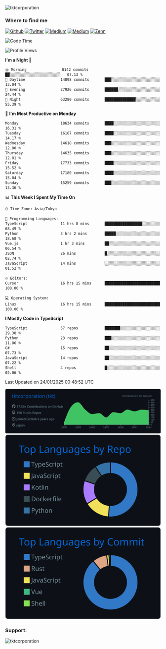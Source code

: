<p align="left"> <img src="https://komarev.com/ghpvc/?username=tktcorporation&label=Profile%20views&color=0e75b6&style=flat" alt="tktcorporation" /> </p>

<h3>Where to find me</h3>
<p>
<a href="https://github.com/tktcorporation" target="_blank"><img alt="Github" src="https://img.shields.io/badge/GitHub-%2312100E.svg?&style=for-the-badge&logo=Github&logoColor=white" /></a>
<a href="https://twitter.com/tktcorporation" target="_blank"><img alt="Twitter" src="https://img.shields.io/badge/twitter-%231DA1F2.svg?&style=for-the-badge&logo=twitter&logoColor=white" /></a>
<a href="https://www.linkedin.com/in/tktcorporation" target="_blank"><img alt="Medium" src="https://img.shields.io/badge/linkdin-0a66c2.svg?&style=for-the-badge&logo=linkedin&logoColor=white" /></a>
<a href="https://qiita.com/tktcorporation" target="_blank"><img alt="Medium" src="https://img.shields.io/badge/qiita-55C500.svg?&style=for-the-badge&logo=qiita&logoColor=white" /></a>
<a href="https://zenn.dev/tktcorporation" target="_blank"><img alt="Zenn" src="https://img.shields.io/badge/Zenn-3EA8FF.svg?&style=for-the-badge&logo=Zenn&logoColor=white" /></a>
</p>
  
<!--START_SECTION:waka-->
![Code Time](http://img.shields.io/badge/Code%20Time-2%2C075%20hrs%2022%20mins-blue)

![Profile Views](http://img.shields.io/badge/Profile%20Views-0-blue)

**I'm a Night 🦉** 

```text
🌞 Morning                8142 commits        ██░░░░░░░░░░░░░░░░░░░░░░░   07.13 % 
🌆 Daytime                14898 commits       ███░░░░░░░░░░░░░░░░░░░░░░   13.04 % 
🌃 Evening                27926 commits       ██████░░░░░░░░░░░░░░░░░░░   24.44 % 
🌙 Night                  63280 commits       ██████████████░░░░░░░░░░░   55.39 % 
```
📅 **I'm Most Productive on Monday** 

```text
Monday                   18634 commits       ████░░░░░░░░░░░░░░░░░░░░░   16.31 % 
Tuesday                  16187 commits       ████░░░░░░░░░░░░░░░░░░░░░   14.17 % 
Wednesday                14618 commits       ███░░░░░░░░░░░░░░░░░░░░░░   12.80 % 
Thursday                 14635 commits       ███░░░░░░░░░░░░░░░░░░░░░░   12.81 % 
Friday                   17733 commits       ████░░░░░░░░░░░░░░░░░░░░░   15.52 % 
Saturday                 17180 commits       ████░░░░░░░░░░░░░░░░░░░░░   15.04 % 
Sunday                   15259 commits       ███░░░░░░░░░░░░░░░░░░░░░░   13.36 % 
```


📊 **This Week I Spent My Time On** 

```text
🕑︎ Time Zone: Asia/Tokyo

💬 Programming Languages: 
TypeScript               11 hrs 8 mins       █████████████████░░░░░░░░   68.49 % 
Python                   3 hrs 2 mins        █████░░░░░░░░░░░░░░░░░░░░   18.68 % 
Vue.js                   1 hr 3 mins         ██░░░░░░░░░░░░░░░░░░░░░░░   06.54 % 
JSON                     26 mins             █░░░░░░░░░░░░░░░░░░░░░░░░   02.74 % 
JavaScript               14 mins             ░░░░░░░░░░░░░░░░░░░░░░░░░   01.52 % 

🔥 Editors: 
Cursor                   16 hrs 15 mins      █████████████████████████   100.00 % 

💻 Operating System: 
Linux                    16 hrs 15 mins      █████████████████████████   100.00 % 
```

**I Mostly Code in TypeScript** 

```text
TypeScript               57 repos            ███████░░░░░░░░░░░░░░░░░░   29.38 % 
Python                   23 repos            ███░░░░░░░░░░░░░░░░░░░░░░   11.86 % 
C#                       15 repos            ██░░░░░░░░░░░░░░░░░░░░░░░   07.73 % 
JavaScript               14 repos            ██░░░░░░░░░░░░░░░░░░░░░░░   07.22 % 
Shell                    4 repos             █░░░░░░░░░░░░░░░░░░░░░░░░   02.06 % 
```




 Last Updated on 24/01/2025 00:48:52 UTC
<!--END_SECTION:waka-->

[![](https://raw.githubusercontent.com/tktcorporation/tktcorporation/master/profile-summary-card-output/github_dark/0-profile-details.svg)](https://github.com/vn7n24fzkq/github-profile-summary-cards)
[![](https://raw.githubusercontent.com/tktcorporation/tktcorporation/master/profile-summary-card-output/github_dark/1-repos-per-language.svg)](https://github.com/vn7n24fzkq/github-profile-summary-cards) [![](https://raw.githubusercontent.com/tktcorporation/tktcorporation/master/profile-summary-card-output/github_dark/2-most-commit-language.svg)](https://github.com/vn7n24fzkq/github-profile-summary-cards)

<h3 align="left">Support:</h3>
<p><a href="https://www.buymeacoffee.com/tktcorporation"> <img align="left" src="https://cdn.buymeacoffee.com/buttons/v2/default-yellow.png" height="50" width="210" alt="tktcorporation" /></a></p><br><br>
